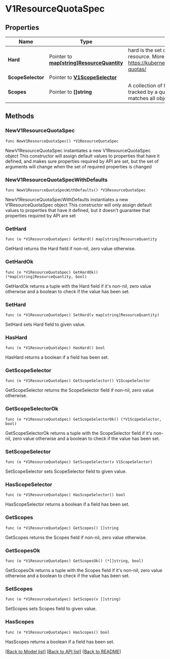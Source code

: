 # V1ResourceQuotaSpec

## Properties

Name | Type | Description | Notes
------------ | ------------- | ------------- | -------------
**Hard** | Pointer to [**map[string]ResourceQuantity**](ResourceQuantity.md) | hard is the set of desired hard limits for each named resource. More info: https://kubernetes.io/docs/concepts/policy/resource-quotas/ | [optional] 
**ScopeSelector** | Pointer to [**V1ScopeSelector**](V1ScopeSelector.md) |  | [optional] 
**Scopes** | Pointer to **[]string** | A collection of filters that must match each object tracked by a quota. If not specified, the quota matches all objects. | [optional] 

## Methods

### NewV1ResourceQuotaSpec

`func NewV1ResourceQuotaSpec() *V1ResourceQuotaSpec`

NewV1ResourceQuotaSpec instantiates a new V1ResourceQuotaSpec object
This constructor will assign default values to properties that have it defined,
and makes sure properties required by API are set, but the set of arguments
will change when the set of required properties is changed

### NewV1ResourceQuotaSpecWithDefaults

`func NewV1ResourceQuotaSpecWithDefaults() *V1ResourceQuotaSpec`

NewV1ResourceQuotaSpecWithDefaults instantiates a new V1ResourceQuotaSpec object
This constructor will only assign default values to properties that have it defined,
but it doesn't guarantee that properties required by API are set

### GetHard

`func (o *V1ResourceQuotaSpec) GetHard() map[string]ResourceQuantity`

GetHard returns the Hard field if non-nil, zero value otherwise.

### GetHardOk

`func (o *V1ResourceQuotaSpec) GetHardOk() (*map[string]ResourceQuantity, bool)`

GetHardOk returns a tuple with the Hard field if it's non-nil, zero value otherwise
and a boolean to check if the value has been set.

### SetHard

`func (o *V1ResourceQuotaSpec) SetHard(v map[string]ResourceQuantity)`

SetHard sets Hard field to given value.

### HasHard

`func (o *V1ResourceQuotaSpec) HasHard() bool`

HasHard returns a boolean if a field has been set.

### GetScopeSelector

`func (o *V1ResourceQuotaSpec) GetScopeSelector() V1ScopeSelector`

GetScopeSelector returns the ScopeSelector field if non-nil, zero value otherwise.

### GetScopeSelectorOk

`func (o *V1ResourceQuotaSpec) GetScopeSelectorOk() (*V1ScopeSelector, bool)`

GetScopeSelectorOk returns a tuple with the ScopeSelector field if it's non-nil, zero value otherwise
and a boolean to check if the value has been set.

### SetScopeSelector

`func (o *V1ResourceQuotaSpec) SetScopeSelector(v V1ScopeSelector)`

SetScopeSelector sets ScopeSelector field to given value.

### HasScopeSelector

`func (o *V1ResourceQuotaSpec) HasScopeSelector() bool`

HasScopeSelector returns a boolean if a field has been set.

### GetScopes

`func (o *V1ResourceQuotaSpec) GetScopes() []string`

GetScopes returns the Scopes field if non-nil, zero value otherwise.

### GetScopesOk

`func (o *V1ResourceQuotaSpec) GetScopesOk() (*[]string, bool)`

GetScopesOk returns a tuple with the Scopes field if it's non-nil, zero value otherwise
and a boolean to check if the value has been set.

### SetScopes

`func (o *V1ResourceQuotaSpec) SetScopes(v []string)`

SetScopes sets Scopes field to given value.

### HasScopes

`func (o *V1ResourceQuotaSpec) HasScopes() bool`

HasScopes returns a boolean if a field has been set.


[[Back to Model list]](../README.md#documentation-for-models) [[Back to API list]](../README.md#documentation-for-api-endpoints) [[Back to README]](../README.md)


